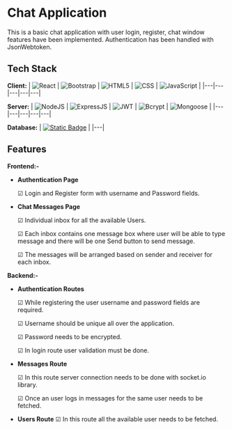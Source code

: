 # Chat Application

This is a basic chat application with user login, register, chat window features have been implemented. Authentication has been handled with JsonWebtoken.

## Tech Stack

**Client:**
| ![React](https://img.shields.io/badge/React-212121?logo=react&labelColor=black) | ![Bootstrap](https://img.shields.io/badge/Bootstrap-212121?logo=bootstrap&labelColor=white) | ![HTML5](https://img.shields.io/badge/HTML-212121?logo=html5&labelColor=white) | ![CSS](https://img.shields.io/badge/CSS-212121?logo=css3&labelColor=grey) | ![JavaScript](https://img.shields.io/badge/JavaScript-212121?logo=javascript&labelColor=grey) |
|---|---|---|---|---|

**Server:**
| ![NodeJS](https://img.shields.io/badge/NodeJS-212121?logo=nodedotjs&labelColor=grey) | ![ExpressJS](https://img.shields.io/badge/ExpressJS-212121?logo=express&labelColor=grey) | ![JWT](https://img.shields.io/badge/JWT-212121?logo=auth0&labelColor=white) | ![Bcrypt](https://img.shields.io/badge/Bcrypt-212121?logo=cryptpad&labelColor=whiblablackckte) | ![Mongoose](https://img.shields.io/badge/Mongoose-212121?logo=mongoose&labelColor=black) |
|---|---|---|---|---|

**Database:**
| [![Static Badge](https://img.shields.io/badge/MongoDB-212121?logo=mongodb&labelColor=grey)](#) |
|---|

## Features

**Frontend:-**

-   **Authentication Page**

    ☑ Login and Register form with username and Password fields.

-   **Chat Messages Page**

    ☑ Individual inbox for all the available Users.

    ☑ Each inbox contains one message box where user will be able to type message and there will be one Send button to send message.

    ☑ The messages will be arranged based on sender and receiver for each inbox.

**Backend:-**

-   **Authentication Routes**

    ☑ While registering the user username and password fields are required.

    ☑ Username should be unique all over the application.

    ☑ Password needs to be encrypted.

    ☑ In login route user validation must be done.

-   **Messages Route**

    ☑ In this route server connection needs to be done with socket.io library.

    ☑ Once an user logs in messages for the same user needs to be fetched.

-   **Users Route**
    ☑ In this route all the available user needs to be fetched.
